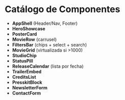# Catálogo de Componentes

- **AppShell** (Header/Nav, Footer)
- **HeroShowcase**
- **PosterCard**
- **MovieRow** (carrusel)
- **FiltersBar** (chips + select + search)
- **MovieGrid** (virtualizada si >1000)
- **StudioChip**
- **StatusPill**
- **ReleaseCalendar** (lista por fecha)
- **TrailerEmbed**
- **CreditsList**
- **PresskitBlock**
- **NewsletterForm**
- **ContactForm**
